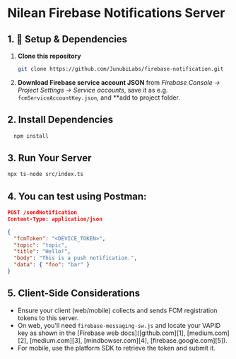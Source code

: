 # Nilean Firebase Notifications Server

## 1. 🧩 Setup & Dependencies

1. **Clone this repository**

   ```bash
   git clone https://github.com/JunubiLabs/firebase-notification.git
   ```

2. **Download Firebase service account JSON** from *Firebase Console → Project Settings → Service accounts*, save it as e.g. `fcmServiceAccountKey.json`, and **add to project folder.


## 2. Install Dependencies

```bash
  npm install
```

## 3. Run Your Server

```bash
npx ts-node src/index.ts
```

## 4. You can test using Postman:

```json
POST /sendNotification
Content-Type: application/json

{
  "fcmToken": "<DEVICE_TOKEN>",
  "topic": "topic",
  "title": "Hello!",
  "body": "This is a push notification.",
  "data": { "foo": "bar" }
}
```

## 5. Client-Side Considerations

* Ensure your client (web/mobile) collects and sends FCM registration tokens to this server.
* On web, you'll need `firebase-messaging-sw.js` and locate your VAPID key as shown in the \[Firebase web docs]\([github.com][1], [medium.com][2], [medium.com][3], [mindbowser.com][4], [firebase.google.com][5]).
* For mobile, use the platform SDK to retrieve the token and submit it.
